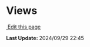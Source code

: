 # Views

<section class="lesli-documentation-footer">
    <p><a target="blank" href="https://github.com/LesliTech/Lesli/tree/master/docs/frontend/views.md"><i class="ri-external-link-fill"></i>&nbsp;Edit this page</a><p/>
    <p><b>Last Update: </b>2024/09/29 22:45</p>
</section>

<!-- This code was automatically generated -->
<!-- to update this docs please run rake docs:build -->

